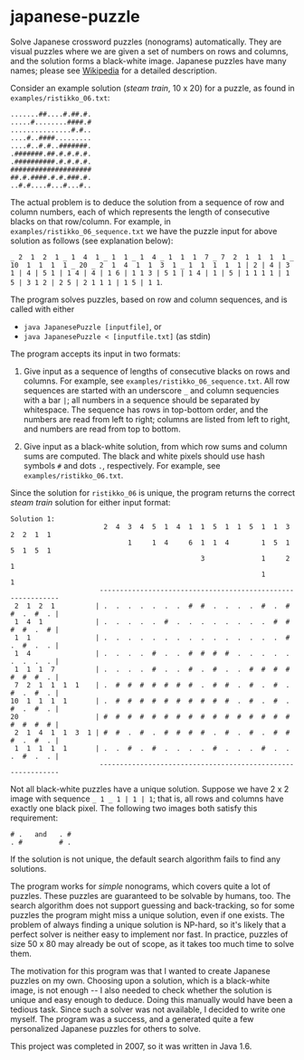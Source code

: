 # japanese-puzzle
Solve Japanese crossword puzzles (nonograms) automatically. They are visual puzzles where we are given a set of numbers on rows and columns, and the solution forms a black-white image. Japanese puzzles have many names; please see [Wikipedia](https://en.wikipedia.org/wiki/Nonogram)
for a detailed description.

Consider an example solution (*steam train*, 10 x 20) for a puzzle, as found in ``examples/ristikko_06.txt``:

    .......##....#.##.#.
    .....#........####.#
    ...............#.#..
    ....#..####.........
    ....#..#.#..#######.
    .#######.##.#.#.#.#.
    .##########.#.#.#.#.
    ####################
    ##.#.####.#.#.###.#.
    ..#.#....#...#...#..

The actual problem is to deduce the solution from a sequence of row and column
numbers, each of which represents the length of consecutive blacks on that row/column.
For example, in ``examples/ristikko_06_sequence.txt`` we have the puzzle input for
above solution as follows (see explanation below):

``_ 2  1  2  1
_ 1  4  1
_ 1  1
_ 1  4
_ 1  1  1  7
_ 7  2  1  1  1  1
_ 10  1  1  1  1
_ 20
_ 2  1  4  1  1  3  1
_ 1  1  1  1  1
| 2
| 4
| 3 1
| 4
| 5 1
| 1 4
| 4
| 1 6
| 1 1 3
| 5 1
| 1 4
| 1
| 5
| 1 1 1 1
| 1 5
| 3 1 2
| 2 5
| 2 1 1 1
| 1 5
| 1 1``.

The program solves puzzles, based on row and column sequences, and is called with either
* ``java JapanesePuzzle [inputfile]``, or
* ``java JapanesePuzzle < [inputfile.txt]`` (as stdin)

The program accepts its input in two formats:

1. Give input as a sequence of lengths of consecutive blacks on rows and columns.
For example, see ``examples/ristikko_06_sequence.txt``.
All row sequences are started with an underscore ``_`` and column sequencies with a bar ``|``; all numbers in a sequence should be separated by whitespace. The sequence has rows in top-bottom order, and the numbers are read from left to right; columns are listed from left to right, and numbers are read from top to bottom. 

2. Give input as a black-white solution, from which row sums and column sums are computed. The black and white pixels should use hash symbols ``#`` and dots ``.``, respectively. For example, see ``examples/ristikko_06.txt``.

Since the solution for ``ristikko_06`` is unique, the program returns the correct *steam train* solution for either input format:

    Solution 1:
                           2  4  3  4  5  1  4  1  1  5  1  1  5  1  1  3  2  2  1  1 
                                 1     1  4     6  1  1  4        1  5  1  5  1  5  1 
                                                   3              1     2     1       
                                                                  1           1       
                          ------------------------------------------------------------
     2  1  2  1          | .  .  .  .  .  .  .  #  #  .  .  .  .  #  .  #  #  .  #  . |
     1  4  1             | .  .  .  .  .  #  .  .  .  .  .  .  .  .  #  #  #  #  .  # |
     1  1                | .  .  .  .  .  .  .  .  .  .  .  .  .  .  .  #  .  #  .  . |
     1  4                | .  .  .  .  #  .  .  #  #  #  #  .  .  .  .  .  .  .  .  . |
     1  1  1  7          | .  .  .  .  #  .  .  #  .  #  .  .  #  #  #  #  #  #  #  . |
     7  2  1  1  1  1    | .  #  #  #  #  #  #  #  .  #  #  .  #  .  #  .  #  .  #  . |
    10  1  1  1  1       | .  #  #  #  #  #  #  #  #  #  #  .  #  .  #  .  #  .  #  . |
    20                   | #  #  #  #  #  #  #  #  #  #  #  #  #  #  #  #  #  #  #  # |
     2  1  4  1  1  3  1 | #  #  .  #  .  #  #  #  #  .  #  .  #  .  #  #  #  .  #  . |
     1  1  1  1  1       | .  .  #  .  #  .  .  .  .  #  .  .  .  #  .  .  .  #  .  . |
                          ------------------------------------------------------------

Not all black-white puzzles have a unique solution.
Suppose we have 2 x 2 image with sequence ``_ 1 _ 1 | 1 | 1``; that is,
all rows and columns have exactly one black pixel. The following two images both satisfy this requirement:

    # .   and   . #
    . #         # .

If the solution is not unique, the default search algorithm fails to find any solutions.

The program works for *simple* nonograms, which covers quite a lot of puzzles.
These puzzles are guaranteed to be solvable by humans, too.
The search algorithm does not support guessing and back-tracking, so for
some puzzles the program might miss a unique solution, even if one exists. The problem
of always finding a unique solution is NP-hard, so it's likely that a perfect
solver is neither easy to implement nor fast. In practice, puzzles of
size 50 x 80 may already be out of scope, as it takes too much time to solve them.

The motivation for this program was that I wanted to create Japanese puzzles on my own.
Choosing upon a solution, which is a black-white image, is not enough -- I also needed
to check whether the solution is unique and easy enough to deduce. Doing this manually
would have been a tedious task. Since such a solver was not available,
I decided to write one myself. The program was a success, and a generated quite
a few personalized Japanese puzzles for others to solve.

This project was completed in 2007, so it was written in Java 1.6.

